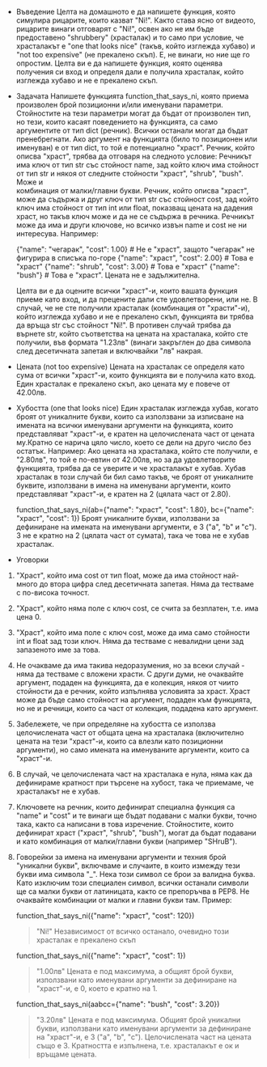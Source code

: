 *  Въведение
   Целта на домашното е да напишете функция, която симулира рицарите, които казват "Ni!".
   Както става ясно от видеото, рицарите винаги отговарят с "Ni!", освен ако не им бъде предоставено "shrubbery" (храсталак) и то само при условие, че храсталакът 
   е "one that looks nice" (такъв, който изглежда хубаво) и "not too expensive" (не прекалено скъп). Е, не винаги, но ние ще го опростим.
   Целта ви е да напишете функция, която оценява получения си вход и определя дали е получила храсталак, който изглежда хубаво и не е прекалено скъп.

*  Задачата
   Напишете функцията function_that_says_ni, която приема произволен брой позиционни и/или именувани параметри.
   Стойностите на тези параметри могат да бъдат от произволен тип, но тези, които касаят поведението на функцията, са само аргументите от тип dict (речник). Всички 
   останали могат да бъдат пренебрегнати. Ако аргумент на функцията (било то позиционен или именуван) е от тип dict, то той е потенциално "храст".
   Речник, който описва "храст", трябва да отговаря на следното условие:
   Речникът има ключ от тип str със стойност name, зад който ключ има стойност от тип str и някоя от следните стойности "храст", "shrub", "bush". Може и  
   комбинация от малки/главни букви. Речник, който описва "храст", може да съдържа и друг ключ от тип str със стойност cost, зад който ключ има стойност от тип int 
   или float, показващ цената на дадения храст, но такъв ключ може и да не се съдържа в речника.
   Речникът може да има и други ключове, но всичко извън name и cost не ни интересува.
   Например:
    
   {"name": "чегарак", "cost": 1.00} # Не е "храст", защото "чегарак" не фигурира в списъка по-горе
   {"name": "храст", "cost": 2.00} # Това е "храст"
   {"name": "shrub", "cost": 3.00} # Това е "храст"
   {"name": "bush"} # Това е "храст". Цената не е задължителна.

   Целта ви е да оцените всички "храст"-и, които вашата функция приеме като вход, и да прецените дали сте удовлетворени, или не.
   В случай, че не сте получили храсталак (комбинация от "храсти"-и), който изглежда хубаво и не е прекалено скъп, функцията ви трябва да връща str със стойност 
   "Ni!". В противен случай трябва да върнете str, който съответства на цената на храсталака, който сте получили, във формата "1.23лв" (винаги закръглен до два 
   символа след десетичната запетая и включвайки "лв" накрая.

*  Цената (not too expensive)
   Цената на храсталак се определя като сума от всички "храст"-и, които функцията ви е получила като вход.
   Един храсталак е прекалено скъп, ако цената му е повече от 42.00лв.

*  Хубостта (one that looks nice)
   Един храсталак изглежда хубав, когато броят от уникалните букви, които са използвани за изписване на имената на всички именувани аргументи на функцията, които 
   представляват "храст"-и, е кратен на целочислената част от цената му.Кратно се нарича цяло число, което се дели на друго число без остатък.
   Например: Ако цената на храсталака, който сте получили, е "2.80лв", то той е по-евтин от 42.00лв, но за да удовлетворите функцията, трябва да се уверите и че 
   храсталакът е хубав. Хубав храсталак в този случай би бил само такъв, че броят от уникалните буквите, използвани в имена на именувани аргументи, които 
   представляват "храст"-и, е кратен на 2 (цялата част от 2.80).

   function_that_says_ni(ab={"name": "храст", "cost": 1.80}, bc={"name": "храст", "cost": 1})
   Броят уникалните букви, използвани за дефиниране на имената на именувани аргументи, е 3 ("a", "b" и "c").
   3 не е кратно на 2 (цялата част от сумата), така че това не е хубав храсталак.
  
*  Уговорки
1. "Храст", който има cost от тип float, може да има стойност най-много до втора цифра след десетичната запетая. Няма да тестваме с по-висока точност.
2. "Храст", който няма поле с ключ cost, се счита за безплатен, т.е. има цена 0.
3. "Храст", който има поле с ключ cost, може да има само стойности int и float зад този ключ. Няма да тестваме с невалидни цени зад запазеното име за това.
4. Не очакваме да има такива недоразумения, но за всеки случай - няма да тестваме с вложени храсти. С други думи, не очаквайте аргумент, подаден на функцията, да е 
   колекция, някоя от чиито стойности да е речник, който изпълнява условията за храст. Храст може да бъде само стойност на аргумент, подаден към функцията, но не и 
   речници, които са част от колекция, подадена като аргумент.
5. Забележете, че при определяне на хубостта се използва целочислената част от общата цена на храсталака (включително цената на тези "храст"-и, които са влезли 
   като позиционни аргументи), но само имената на именуваните аргументи, които са "храст"-и.
6. В случай, че целочислената част на храсталака е нула, няма как да дефинираме кратност при търсене на хубост, така че приемаме, че храсталакът не е хубав.
7. Ключовете на речник, които дефинират специална функция са "name" и "cost" и те винаги ще бъдат подавани с малки букви, точно така, както са написани в това 
   изречение. Стойностите, които дефинират храст ("храст", "shrub", "bush"), могат да бъдат подавани и като комбинация от малки/главни букви (например "SHruB").
8. Говорейки за имена на именувани аргументи и техния брой "уникални букви", включваме и случаите, в които измежду тези букви има символа "_". Нека този символ се 
   брои за валидна буква. Като изключим този специален символ, всички останали символи ще са малки букви от латиницата, както се препоръчва в PEP8. Не очаквайте 
   комбинации от малки и главни букви там.
   Пример:
   
   function_that_says_ni({"name": "храст", "cost": 120})
   > "Ni!"
   Независимост от всичко останало, очевидно този храсталак е прекалено скъп

   function_that_says_ni({"name": "храст", "cost": 1})
   > "1.00лв" 
   Цената е под максимума, а общият брой букви, използвани като именувани аргументи за дефиниране на "храст"-и, е 0, което е кратно на 1.

   function_that_says_ni(aabcc={"name": "bush", "cost": 3.20})
   > "3.20лв" 
   Цената е под максимума. Общият брой уникални букви, използвани като именувани аргументи за дефиниране на "храст"-и, е 3 ("a", "b", "c").
   Целочислената част на цената също е 3. Кратността е изпълнена, т.е. храсталакът е ок и връщаме цената.
